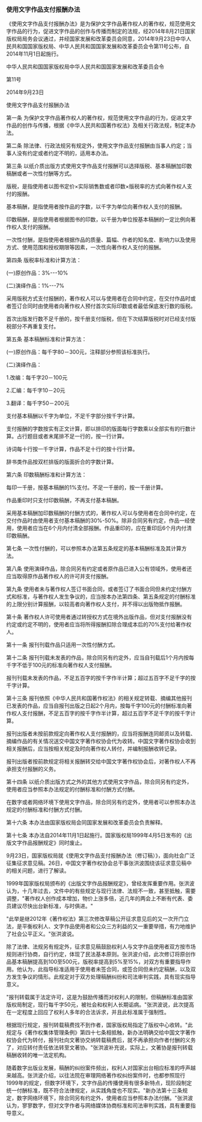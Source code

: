 ###  使用文字作品支付报酬办法 

《使用文字作品支付报酬办法》是为保护文字作品著作权人的著作权，规范使用文字作品的行为，促进文字作品的创作与传播而制定的法规，经2014年8月21日国家版权局局务会议通过，并经国家发展和改革委员会同意，2014年9月23日中华人民共和国国家版权局、中华人民共和国国家发展和改革委员会令第11号公布，自2014年11月1日起施行。

中华人民共和国国家版权局中华人民共和国国家发展和改革委员会令

第11号

2014年9月23日

使用文字作品支付报酬办法

第一条
为保护文字作品著作权人的著作权，规范使用文字作品的行为，促进文字作品的创作与传播，根据《中华人民共和国著作权法》及相关行政法规，制定本办法。

第二条
除法律、行政法规另有规定外，使用文字作品支付报酬由当事人约定；当事人没有约定或者约定不明的，适用本办法。

第三条
以纸介质出版方式使用文字作品支付报酬可以选择版税、基本稿酬加印数稿酬或者一次性付酬等方式。

版税，是指使用者以图书定价×实际销售数或者印数×版税率的方式向著作权人支付的报酬。

基本稿酬，是指使用者按作品的字数，以千字为单位向著作权人支付的报酬。

印数稿酬，是指使用者根据图书的印数，以千册为单位按基本稿酬的一定比例向著作权人支付的报酬。

一次性付酬，是指使用者根据作品的质量、篇幅、作者的知名度、影响力以及使用方式、使用范围和授权期限等因素，一次性向著作权人支付的报酬。

第四条 版税率标准和计算方法：

(一)原创作品：3%---10%

(二)演绎作品：1%---7%

采用版税方式支付报酬的，著作权人可以与使用者在合同中约定，在交付作品时或者签订合同时由使用者向著作权人预付首次实际印数或者最低保底发行数的版税。

首次出版发行数不足千册的，按千册支付版税，但在下次结算版税时对已经支付版税部分不再重复支付。

第五条 基本稿酬标准和计算方法：

(一)原创作品：每千字80－300元，注释部分参照该标准执行。

(二)演绎作品：

1.改编：每千字20－100元

2.汇编：每千字10－20元

3.翻译：每千字50－200元

支付基本稿酬以千字为单位，不足千字部分按千字计算。

支付报酬的字数按实有正文计算，即以排印的版面每行字数乘以全部实有的行数计算。占行题目或者末尾排不足一行的，按一行计算。

诗词每十行按一千字计算，作品不足十行的按十行计算。

辞书类作品按双栏排版的版面折合的字数计算。

第六条 印数稿酬标准和计算方法：

每印一千册，按基本稿酬的1%支付。不足一千册的，按一千册计算。

作品重印时只支付印数稿酬，不再支付基本稿酬。

采用基本稿酬加印数稿酬的付酬方式的，著作权人可以与使用者在合同中约定，在交付作品时由使用者支付基本稿酬的30%-50%。除非合同另有约定，作品一经使用，使用者应当在6个月内付清全部报酬。作品重印的，应在重印后6个月内付清印数稿酬。

第七条
一次性付酬的，可以参照本办法第五条规定的基本稿酬标准及其计算方法。

第八条
使用演绎作品，除合同另有约定或者原作品已进入公有领域外，使用者还应当取得原作品著作权人的许可并支付报酬。

第九条
使用者未与著作权人签订书面合同，或者签订了书面合同但未约定付酬方式和标准，与著作权人发生争议的，应当按本办法第四条、第五条规定的付酬标准的上限分别计算报酬，以较高者向著作权人支付，并不得以出版物抵作报酬。

第十条
著作权人许可使用者通过转授权方式在境外出版作品，但对支付报酬没有约定或约定不明的，使用者应当将所得报酬扣除合理成本后的70%支付给著作权人。

第十一条 报刊刊载作品只适用一次性付酬方式。

第十二条
报刊刊载未发表的作品，除合同另有约定外，应当自刊载后1个月内按每千字不低于100元的标准向著作权人支付报酬。

报刊刊载未发表的作品，不足五百字的按千字作半计算；超过五百字不足千字的按千字计算。

第十三条
报刊依照《中华人民共和国著作权法》的相关规定转载、摘编其他报刊已发表的作品，应当自报刊出版之日起2个月内，按每千字100元的付酬标准向著作权人支付报酬，不足五百字的按千字作半计算，超过五百字不足千字的按千字计算。

报刊出版者未按前款规定向著作权人支付报酬的，应当将报酬连同邮资以及转载、摘编作品的有关情况送交中国文字著作权协会代为收转。中国文字著作权协会收到相关报酬后，应当按相关规定及时向著作权人转付，并编制报酬收转记录。

报刊出版者按前款规定将相关报酬转交给中国文字著作权协会后，对著作权人不再承担支付报酬的义务。

第十四条
以纸介质出版方式之外的其他方式使用文字作品，除合同另有约定外，使用者应当参照本办法规定的付酬标准和付酬方式付酬。

在数字或者网络环境下使用文字作品，除合同另有约定外，使用者可以参照本办法规定的付酬标准和付酬方式付酬。

第十六条 本办法由国家版权局会同国家发展和改革委员会负责解释。

第十七条
本办法自2014年11月1日起施行。国家版权局1999年4月5日发布的《出版文字作品报酬规定》同时废止。

9月23日，国家版权局就《使用文字作品支付报酬办法（修订稿）》，面向社会广泛征集征求意见稿。26日，中国文字著作权协会总干事张洪波围绕该征求意见稿中的相关问题，进行了解读。

1999年国家版权局颁布的《出版文字作品报酬规定》，曾经发挥重要作用。张洪波认为，十几年过去，文件中的有些规定与现行法律、法规不一致，甚至抵触，需要调整，"著作权人创作成本增加，物价上涨多倍，近几年的两会上不断有代表、委员建议尽快出台新标准，与时俱进。"

"此举是继2012年《著作权法》第三次修改草稿公开征求意见后的又一次开门立法，是平衡权利人、文字作品使用者和公众三方利益的又一重要举措，有力地维护了社会公平正义。"张洪波说。

除了法律、法规另有规定外，征求意见稿鼓励权利人与文字作品使用者双方按市场规则进行协商，自行约定，体现了民法基本原则。张洪波介绍，此次修订将原创作品基本稿酬提高到100至500元，版税率提高到5%至15%，对双方有重要指导作用。他认为，此指导标准适用于使用者未签合同，或签合同但未约定稿酬，以及双方发生争议的情形。此规定对于双方处理稿酬纠纷和司法审判实践，具有现实指导意义。

"报刊转载属于法定许可，这是为鼓励传播而对权利人的限制，但稿酬标准由国家版权局制定，现行每千字50元，被社会和权利人长期诟病。"张洪波说，此次提高在一定程度上回应了权利人多年的合法诉求，并且此标准属于强制性。

根据现行规定，报刊转载稿费找不到作者，国家版权局指定了版权中心收转。"此规定与《著作权集体管理条例》第四十七条相抵触，新办法明确交给中国文字著作权协会代为转付，报刊社向文著协交纳转载稿费后，就不再承担向作者付酬的义务了，对应转付责任依法转至文著协。"张洪波补充说，实际上，文著协是报刊转载稿酬收转的唯一法定机构。

随着数字出版业发展，稿酬的纠纷案件频出，权利人对国家出台相应标准的呼声越来越高。张洪波介绍，以往法院在审理网络著作权纠纷案件时，也都参照现行1999年的规定，但数字环境下，文字作品的传播使用有很多新特点，现阶段制定统一付酬标准，既不符合法律规定，从实践角度也不现实。"新办法第十三条规定，数字网络环境下，除合同另有约定外，使用者应当参照本办法付酬。"张洪波认为，寥寥数字，但对文字作者与网络媒体协商标准和司法审判实践，具有重要指导意义。
